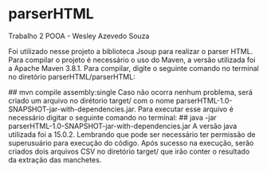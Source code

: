 # parserHTML
Trabalho 2 POOA - Wesley Azevedo Souza

<p>Foi utilizado nesse projeto a biblioteca Jsoup para realizar o parser HTML.
Para compilar o projeto é necessário o uso do Maven, a versão utilizada foi a Apache Maven 3.8.1. Para compilar, digite o seguinte comando no terminal 
no diretório parserHTML/parserHTML:</p>
## mvn compile assembly:single
Caso não ocorra nenhum problema, será criado um arquivo no dirétorio target/ com o nome parserHTML-1.0-SNAPSHOT-jar-with-dependencies.jar. 
Para executar esse arquivo é necessário digitar o seguinte comando no terminal:
## java -jar parserHTML-1.0-SNAPSHOT-jar-with-dependencies.jar
A versão java utilizada foi a 15.0.2.
Lembrando que pode ser necessário ter permissão de superusuário para execução do código. Após sucesso na execução, serão criados dois arquivos CSV no
diretório target/ que irão conter o resultado da extração das manchetes.

